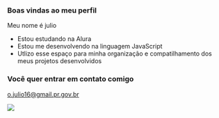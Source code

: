 ### Boas vindas ao meu perfil

Meu nome é julio

- Estou estudando na Alura
- Estou me desenvolvendo na linguagem JavaScript
- Utlizo esse espaço para minha organização e compatilhamento dos meus projetos desenvolvidos


### Você quer entrar em contato comigo 

o.julio16@gmail.pr.gov.br

![](https://tenor.com/pt-BR/view/zilla-gif-14061442746089776680)
